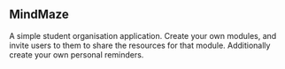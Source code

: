 ## MindMaze

A simple student organisation application. Create your own modules, and invite users to them to share the resources for that module.
Additionally create your own personal reminders.
